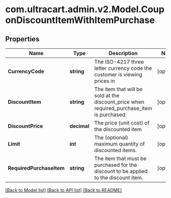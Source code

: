 
# com.ultracart.admin.v2.Model.CouponDiscountItemWithItemPurchase

## Properties

Name | Type | Description | Notes
------------ | ------------- | ------------- | -------------
**CurrencyCode** | **string** | The ISO-4217 three letter currency code the customer is viewing prices in | [optional] 
**DiscountItem** | **string** | The item that will be sold at the discount_price when required_purchase_item is purchased. | [optional] 
**DiscountPrice** | **decimal** | The price (unit cost) of the discounted item | [optional] 
**Limit** | **int** | The (optional) maximum quantity of discounted items. | [optional] 
**RequiredPurchaseItem** | **string** | The item that must be purchased for the discount to be applied to the discount item. | [optional] 

[[Back to Model list]](../README.md#documentation-for-models)
[[Back to API list]](../README.md#documentation-for-api-endpoints)
[[Back to README]](../README.md)

